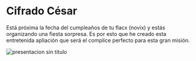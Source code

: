 # Cifrado César 

Está próxima la fecha del cumpleaños de tu flacx (novix) y estás organizando una fiesta sorpresa. 
Es por esto que he creado esta entretenida apliación que será el complice perfecto para esta gran misión.

![presentacion sin titulo](https://user-images.githubusercontent.com/39094762/41762602-49fabc44-75c9-11e8-8e0f-cd095a68b370.jpg)
